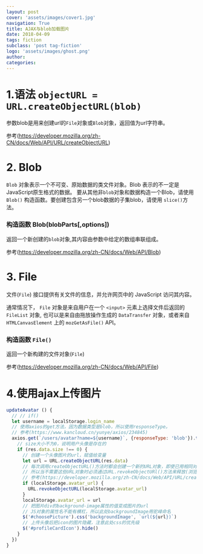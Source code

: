```yaml
---
layout: post
cover: 'assets/images/cover1.jpg'
navigation: True
title: AJAX与blob加载图片
date: 2018-04-09
tags: fiction
subclass: 'post tag-fiction'
logo: 'assets/images/ghost.png'
author: 
categories: 
---
```


# 1.语法 `objectURL = URL.createObjectURL(blob)`

参数blob是用来创建url的`File`对象或`Blob`对象，返回值为url字符串。


参考(https://developer.mozilla.org/zh-CN/docs/Web/API/URL/createObjectURL)

# 2. Blob

`Blob` 对象表示一个不可变、原始数据的类文件对象。Blob 表示的不一定是JavaScript原生格式的数据。
要从其他非`blob`对象和数据构造一个Blob，请使用 `Blob()` 构造函数。要创建包含另一个blob数据的子集blob，请使用 `slice()`方法。

### 构造函数 Blob(blobParts[,options])
返回一个新创建的`blob`对象,其内容由参数中给定的数组串联组成。

参考(https://developer.mozilla.org/zh-CN/docs/Web/API/Blob)

# 3. File

文件(`File`) 接口提供有关文件的信息，并允许网页中的 JavaScript 访问其内容。

通常情况下， `File` 对象是来自用户在一个   `<input>` 元素上选择文件后返回的 `FileList` 对象,
也可以是来自由拖放操作生成的 `DataTransfer` 对象，或者来自 `HTMLCanvasElement` 上的 `mozGetAsFile()` API。

### 构造函数 `File()`
返回一个新构建的文件对象(`File`)

参考(https://developer.mozilla.org/zh-CN/docs/Web/API/File)

# 4.使用ajax上传图片

```javascript
updateAvatar () {
  // // if()
  let username = localStorage.login_name
  // 使用axios的get方法，因为数据类型是blob，所以使用responseType。
  // 参考(https://www.kancloud.cn/yunye/axios/234845)
  axios.get(`/users/avatar?name=${username}`, {responseType: 'blob'}).then(res => {
    // size大小不为0，说明用户头像是存在的
    if (res.data.size !== 0) {
      // 创建一个头像图片的url，赋值给变量
      let url = URL.createObjectURL(res.data)
      // 每次调用createObjectURL()方法时都会创建一个新的URL对象，即使已用相同对象作参数创建过
      // 所以当不需要这些URL对象时必须通过URL.revokeObjectURl()方法来释放(浏览器也会在文档退出时自动释放)
      // 参考(https://developer.mozilla.org/zh-CN/docs/Web/API/URL/createObjectURL)
      if (localStorage.avatar_url) {
        URL.revokeObjectURL(localStorage.avatar_url)
      }
      localStorage.avatar_url = url
      // 把图片div的background-image属性的值变成图片的url
      // JS对象的属性名不能有横杠，所以此处backgroundImage用驼峰命名
      $('#choosePicture').css('backgroundImage', `url(${url})`)
      // 上传头像后把icon的图片隐藏，注意此处css的优先级
      $('#profileCardIcon').hide()
    }
  })
}
```
    
